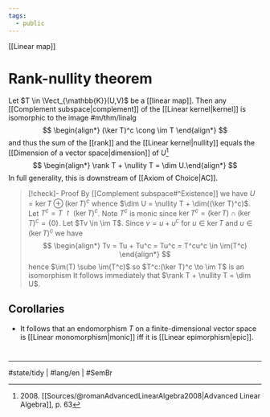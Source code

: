 ```yaml
---
tags:
  - public
---
```

[[Linear map]]
# Rank-nullity theorem

Let $T \in \Vect_{\mathbb{K}}(U,V)$ be a [[linear map]].
Then any [[Complement subspace|complement]] of the [[Linear kernel|kernel]] is isomorphic to the image #m/thm/linalg 
$$
\begin{align*}
(\ker T)^c \cong \im T
\end{align*}
$$
and thus the sum of the [[rank]] and the [[Linear kernel|nullity]] equals the [[Dimension of a vector space|dimension]] of $U$[^2008]
$$
\begin{align*}
\rank T + \nullity T = \dim U.\end{align*}
$$
In full generality, this is downstream of [[Axiom of Choice|AC]].

[^2008]: 2008\. [[Sources/@romanAdvancedLinearAlgebra2008|Advanced Linear Algebra]], p. 63

> [!check]- Proof
> By [[Complement subspace#^Existence]] we have $U = \ker T \oplus (\ker T)^c$
> whence $\dim U = \nullity T + \dim((\ker T)^c)$.
> Let $T^c = T \restriction (\ker T)^c$.
> Note $T^c$ is monic since $\ker T^c = (\ker T) \cap (\ker T)^c = \{ 0 \}$.
> Let $Tv \in \im T$.
> Since $v = u + u^c$ for $u \in \ker T$ and $u \in (\ker T)^c$ we have
> $$
> \begin{align*}
> Tv = Tu + Tu^c = Tu^c = T^cu^c \in \im(T^c)
> \end{align*}
> $$
> hence $\im(T) \sube \im(T^c)$ so $T^c:(\ker T)^c \to \im T$ is an isomorphism
> It follows immediately that $\rank T + \nullity T = \dim U$.
> <span class="QED"/>

## Corollaries

- It follows that an endomorphism $T$ on a finite-dimensional vector space is [[Linear monomorphism|monic]] iff it is [[Linear epimorphism|epic]].

#
---
#state/tidy | #lang/en | #SemBr 
